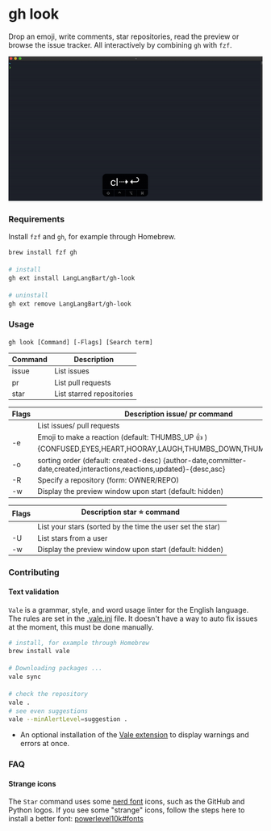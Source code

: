 # gh look
Drop an emoji, write comments, star repositories, read the preview or browse the issue tracker. All interactively by combining `gh` with `fzf`.

![](https://raw.githubusercontent.com/LangLangBart/ImagePool/eff1b17b31ce05c60023bcbb59b61d1727eee7b8/storage/18_Sep_22_at_07_06_03_emoji.gif)

### Requirements
Install `fzf` and `gh`, for example through Homebrew.

```zsh
brew install fzf gh

# install
gh ext install LangLangBart/gh-look

# uninstall
gh ext remove LangLangBart/gh-look
```

### Usage

```
gh look [Command] [-Flags] [Search term]
```

| Command | Description               |
| ------- | ------------------------- |
| issue   | List issues               |
| pr      | List pull requests        |
| star    | List starred repositories |

| Flags  | Description issue/ pr command                                                                                        |
| ------ | -------------------------------------------------------------------------------------------------------------------- |
| <none> | List issues/ pull requests                                                                                           |
| -e     | Emoji to make a reaction (default: THUMBS_UP 👍 ) {CONFUSED,EYES,HEART,HOORAY,LAUGH,THUMBS_DOWN,THUMBS_UP,ROCKET}     |
| -o     | sorting order (default: created-desc) {author-date,committer-date,created,interactions,reactions,updated}-{desc,asc} |
| -R     | Specify a repository (form: OWNER/REPO)                                                                              |
| -w     | Display the preview window upon start (default: hidden)                                                              |

| Flags  | Description star ⭐️ command                                 |
| ------ | ---------------------------------------------------------- |
| <none> | List your stars (sorted by the time the user set the star) |
| -U     | List stars from a user                                     |
| -w     | Display the preview window upon start (default: hidden)    |

### Contributing

#### Text validation
`Vale` is a grammar, style, and word usage linter for the English language. The rules are set in the [.vale.ini](.vale.ini) file. It doesn't have a way to auto fix issues at the moment, this must be done manually.

```zsh
# install, for example through Homebrew
brew install vale

# Downloading packages ...
vale sync

# check the repository
vale .
# see even suggestions
vale --minAlertLevel=suggestion .
```

* An optional installation of the [Vale extension](https://marketplace.visualstudio.com/items?itemName=errata-ai.vale-server) to display warnings and errors at once.

### FAQ
#### Strange icons
The `Star` command uses some [nerd font](https://www.nerdfonts.com/cheat-sheet) icons, such as the GitHub and Python logos. If you see some "strange" icons, follow the steps here to install a better font: [powerlevel10k#fonts](https://github.com/romkatv/powerlevel10k#fonts)
